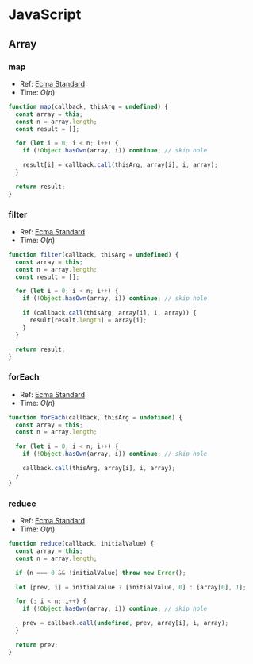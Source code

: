 # JavaScript

## Array

### map

- Ref: [Ecma Standard](https://tc39.es/ecma262/#sec-array.prototype.map)
- Time: $O(n)$

```js
function map(callback, thisArg = undefined) {
  const array = this;
  const n = array.length;
  const result = [];

  for (let i = 0; i < n; i++) {
    if (!Object.hasOwn(array, i)) continue; // skip hole

    result[i] = callback.call(thisArg, array[i], i, array);
  }

  return result;
}
```

### filter

- Ref: [Ecma Standard](https://tc39.es/ecma262/#sec-array.prototype.filter)
- Time: $O(n)$

```js
function filter(callback, thisArg = undefined) {
  const array = this;
  const n = array.length;
  const result = [];

  for (let i = 0; i < n; i++) {
    if (!Object.hasOwn(array, i)) continue; // skip hole

    if (callback.call(thisArg, array[i], i, array)) {
      result[result.length] = array[i];
    }
  }

  return result;
}
```

### forEach

- Ref: [Ecma Standard](https://tc39.es/ecma262/#sec-array.prototype.foreach)
- Time: $O(n)$

```js
function forEach(callback, thisArg = undefined) {
  const array = this;
  const n = array.length;

  for (let i = 0; i < n; i++) {
    if (!Object.hasOwn(array, i)) continue; // skip hole

    callback.call(thisArg, array[i], i, array);
  }
}
```

### reduce

- Ref: [Ecma Standard](https://tc39.es/ecma262/#sec-array.prototype.reduce)
- Time: $O(n)$

```js
function reduce(callback, initialValue) {
  const array = this;
  const n = array.length;

  if (n === 0 && !initialValue) throw new Error();

  let [prev, i] = initialValue ? [initialValue, 0] : [array[0], 1];

  for (; i < n; i++) {
    if (!Object.hasOwn(array, i)) continue; // skip hole

    prev = callback.call(undefined, prev, array[i], i, array);
  }

  return prev;
}
```

###
